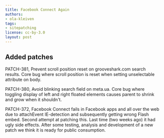 ```yaml
---
title: Facebook Connect Again
authors:
- ola-kleiven
tags:
- sitepatching
license: cc-by-3.0
layout: post
---
```


## Added patches



PATCH-381, Prevent scroll position reset on grooveshark.com search results. Core bug where scroll position is reset when setting unselectable attribute on body.

PATCH-380, Avoid blinking search field on meta.ua. Core bug where toggling display of left and right floated elements causes parent to shrink and grow when it shouldn&#39;t.

PATCH-372, Facebook Connect fails in Facebook apps and all over the web due to attachEvent IE-detection and subsequently getting wrong Flash embed. Second attempt at patching this. Last time (two weeks ago) it had ugly side effects. After some testing, analysis and development of a new patch we think it is ready for public consumption.

